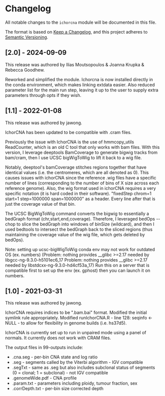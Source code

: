 # Changelog

All notable changes to the `ichorcna` module will be documented in this file.

The format is based on [Keep a Changelog](https://keepachangelog.com/en/1.0.0/),
and this project adheres to [Semantic Versioning](https://semver.org/spec/v2.0.0.html).

## [2.0] - 2024-09-09

This release was authored by Ilias Moutsopoulos & Joanna Krupka & Rebecca Goodhew.

Reworked and simplified the module. Ichorcna is now installed directly in the conda environment, which makes linking extdata easier. Also reduced parameter list for the main run step, leaving it up to the user to supply extra parameters through opts if they wish.

## [1.1] - 2022-01-08

This release was authored by jawong.

IchorCNA has been updated to be compatible with .cram files.

Previously the issue with IchorCNA is the use of hmmcopy_utils ReadCounter, which is an old C tool that only works with bam files. With this version, I leverage deeptools BamCoverage to generate bigwig tracks from bam/cram, then I use UCSC bigWigToWig to lift it back to a wig file.

Notably, deeptool's bamCoverage stitches regions together that have identical values (i.e. the centromeres, which are all denoted as 0). This causes issues with ichorCNA since the reference .wig files have a specific number of lines (corresponding to the number of bins of X size across each reference genome). Also, the wig format used in ichorCNA requires a very specific notation (it is hard coded in their software). "fixedStep chrom=1 start=1 step=1000000 span=1000000" as a header. Every line after that is just the coverage value of that bin.

The UCSC BigWigToWig command converts the bigwig to essentially a bedGraph format (chr,start,end,coverage). Therefore, I leveraged bedOps --chop to slice the bedGraph into windows of binSize (wildcard), and then I used bedtools to intersect the bedGraph back to the sliced regions (thus maintaining the coverage value of the wig file, which gets deleted by bedOps).

Note: setting up ucsc-bigWigToWig conda env may not work for outdated OS (ex. numbers) 
(Problem: nothing provides __glibc >=2.17 needed by libgcc-ng-9.3.0-h5101ec6_17
Problem: nothing provides __glibc >=2.17 needed by libstdcxx-ng-9.3.0-hd4cf53a_17)
Run this on a server that is compatible first to set up the env (ex. gphost) then you can launch it on numbers.


## [1.0] - 2021-03-31

This release was authored by jawong.

IchorCNA requires indices to be ".bam.bai" format. Modified the initial symlink rule appropriately.
Modified runIchorCNA.R - line 128: seqinfo <- NULL - to allow for flexibility in genome builds (i.e. hs37d5).

IchorCNA is currently set up to run in unpaired mode using a panel of normals. It currently does not work with CRAM files.

The output files in 99-outputs include:
- .cna.seg - per-bin CNA state and log ratio
- .seg - segments called by the Viterbi algorithm - IGV compatible
- .segTxt - same as .seg but also includes subclonal status of segments (0 = clonal; 1 = subclonal) - not IGV compatible
- .genomeWide.pdf - CNA profile
- .param.txt - parameters including ploidy, tumour fraction, sex
- .corrDepth.txt - per-bin size corrected depth
